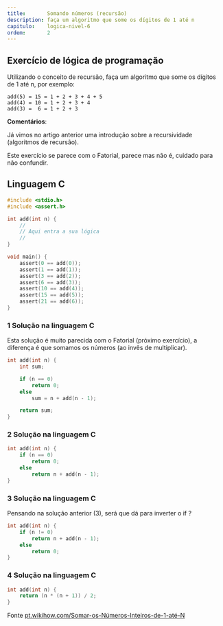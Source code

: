 ```yaml
---
title:       Somando números (recursão)
description: faça um algoritmo que some os dígitos de 1 até n
capitulo:    logica-nivel-6
ordem:       2
---
```




Exercício de lógica de programação
---

Utilizando o conceito de recursão, faça um algoritmo que some os dígitos de 1 até n, por exemplo:

    add(5) = 15 = 1 + 2 + 3 + 4 + 5
    add(4) = 10 = 1 + 2 + 3 + 4
    add(3) =  6 = 1 + 2 + 3


__Comentários__:

Já vimos no artigo anterior uma introdução sobre a recursividade (algoritmos de recursão).

Este exercício se parece com o Fatorial, parece mas não é, cuidado para não confundir.


Linguagem C
---


```c
#include <stdio.h>
#include <assert.h>

int add(int n) {
    //
    // Aqui entra a sua lógica
    //
}

void main() {
    assert(0 == add(0));
    assert(1 == add(1));
    assert(3 == add(2));
    assert(6 == add(3));
    assert(10 == add(4));
    assert(15 == add(5));
    assert(21 == add(6));
}
```


### 1 Solução na linguagem C

Esta solução é muito parecida com o Fatorial (próximo exercício), a diferença é que somamos os números
(ao invês de multiplicar).


```c
int add(int n) {
    int sum;

    if (n == 0)
        return 0;
    else
        sum = n + add(n - 1);

    return sum;
}
```


### 2 Solução na linguagem C

```c
int add(int n) {
    if (n == 0)
        return 0;
    else
        return n + add(n - 1);
}
```



### 3 Solução na linguagem C

Pensando na solução anterior (3), será que dá para inverter o if ?

```c
int add(int n) {
    if (n != 0)
        return n + add(n - 1);
    else
        return 0;
}
```


### 4 Solução na linguagem C


```c
int add(int n) {
    return (n * (n + 1)) / 2;
}
```

Fonte [pt.wikihow.com/Somar-os-Números-Inteiros-de-1-até-N](https://pt.wikihow.com/Somar-os-N%C3%BAmeros-Inteiros-de-1-at%C3%A9-N)
